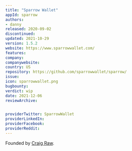 ```yaml
---
title: "Sparrow Wallet"
appId: sparrow
authors:
- danny
released: 2020-09-02
discontinued: 
updated: 2021-10-29
version: 1.5.2
website: https://www.sparrowwallet.com/
features:
company: 
companywebsite: 
country: US
repository: https://github.com/sparrowwallet/sparrow/
issue: 
icon: sparrowwallet.png
bugbounty: 
verdict: wip
date: 2021-12-06
reviewArchive:


providerTwitter: SparrowWallet
providerLinkedIn: 
providerFacebook: 
providerReddit: 
---
```



Founded by [Craig Raw](https://github.com/craigraw).




